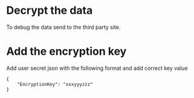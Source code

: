﻿# Decrypt the data
To debug the data send to the third party site.

# Add the encryption key
Add user secret json with the following format and add correct key value

```
{
    "EncryptionKey": "xxxyyyzzz"
}
```
